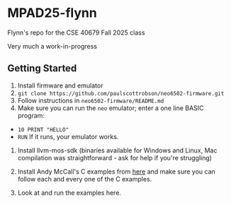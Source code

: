 # MPAD25-flynn
Flynn's repo for the CSE 40679 Fall 2025 class

Very much a work-in-progress

## Getting Started

1. Install firmware and emulator
 1. `git clone https://github.com/paulscottrobson/neo6502-firmware.git`
 2. Follow instructions in `neo6502-firmware/README.md`
 3. Make sure you can run the `neo` emulator; enter a one line BASIC program:
  * `10 PRINT "HELLO"`
  * `RUN`
  If it runs, your emulator works.

1. Install llvm-mos-sdk (binaries available for Windows and Linux, Mac compilation was straightforward - ask for help if you're struggling) 

1. Install Andy McCall's C examples from [here](https://github.com/andymccall/neo6502-development.git) and make sure you can follow each and every one of the C examples.

1. Look at and run the examples here. 
